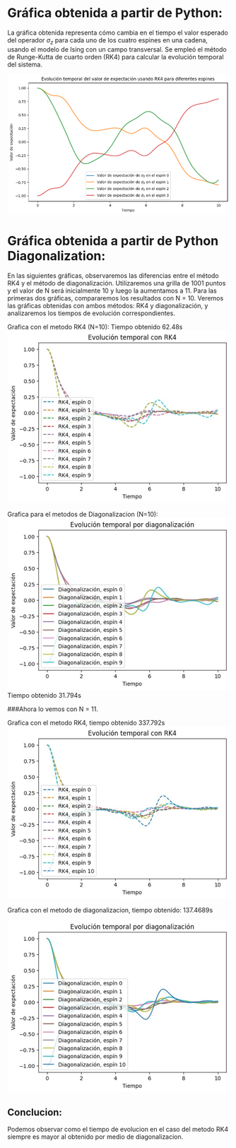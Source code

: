 # Gráfica obtenida a partir de Python:

La gráfica obtenida representa cómo cambia en el tiempo el valor esperado del operador $\sigma_{z}$ para cada uno de los cuatro espines en una cadena, usando el modelo de Ising con un campo transversal. Se empleó el método de Runge-Kutta de cuarto orden (RK4) para calcular la evolución temporal del sistema.

![](img/C1ramses.png)

# Gráfica obtenida a partir de Python Diagonalization:
En las siguientes gráficas, observaremos las diferencias entre el método RK4 y el método de diagonalización. Utilizaremos una grilla de 1001 puntos y el valor de N será inicialmente 10 y luego la aumentamos a 11.
Para las primeras dos gráficas, compararemos los resultados con N = 10. Veremos las gráficas obtenidas con ambos métodos: RK4 y diagonalización, y analizaremos los tiempos de evolución correspondientes.

Grafica con el metodo RK4 (N=10): Tiempo obtenido 62.48s 
![](img/10nrk4.png)

Grafica para el metodos de Diagonalizacion (N=10): 
![](img/10ndiag.png)
Tiempo obtenido 31.794s


###Ahora lo vemos con N = 11.

Grafica con el metodo RK4, tiempo obtenido 337.792s 
![](img/11nrk4.png)

Grafica con el metodo de diagonalizacion, tiempo obtenido: 137.4689s

![](img/11ndiag.png)

## Conclucion:

Podemos observar como el tiempo de evolucion en el caso del metodo RK4 siempre es mayor al obtenido por medio de diagonalizacion. 
